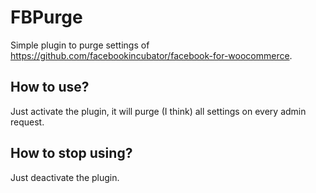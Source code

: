 # FBPurge
Simple plugin to purge settings of https://github.com/facebookincubator/facebook-for-woocommerce.
## How to use?
Just activate the plugin, it will purge (I think) all settings on every admin request.
## How to stop using?
Just deactivate the plugin.
